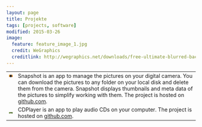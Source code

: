 ```yaml
---
layout: page
title: Projekte
tags: [projects, software]
modified: 2015-03-26
image:
  feature: feature_image_1.jpg
  credit: WeGraphics
  creditlink: http://wegraphics.net/downloads/free-ultimate-blurred-background-pack/
---
```


<table>

<tr>
<td valign="top"><img src="../images/snapshot_icon.jpg" width="400%" /></td>
<td valign="top">Snapshot is an app to
manage the pictures on your digital camera. You can download the pictures to any
folder on your local disk and delete them from the camera. Snapshot displays thumbnails
and meta data of the pictures to simplify working with them. The project is hosted
on <a href="https://github.com/schik/snapshot">github.com</a>.</td>
</tr>

<tr>
<td><img src="../images/cdplayer_icon.jpg" /></td>
<td>CDPlayer is an app to play audio CDs on your computer. The project is hosted
on <a href="https://github.com/schik/snapshot">github.com</a>.</td>
</tr>

</table>
